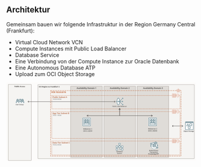 ## Architektur

Gemeinsam bauen wir folgende Infrastruktur in der Region Germany Central (Frankfurt):

- Virtual Cloud Network VCN
- Compute Instances mit Public Load Balancer
- Database Service
- Eine Verbindung von der Compute Instance zur Oracle Datenbank
- Eine Autonomous Database ATP
- Upload zum OCI Object Storage

![DOAG 2022 Architecture](0x01-01-architecture.png)
